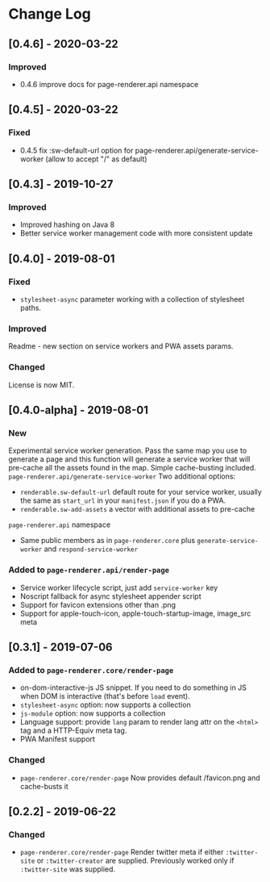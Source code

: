 # Change Log

## [0.4.6] - 2020-03-22
### Improved
- 0.4.6 improve docs for page-renderer.api namespace

## [0.4.5] - 2020-03-22
### Fixed
- 0.4.5 fix :sw-default-url option for page-renderer.api/generate-service-worker
  (allow to accept "/" as default)

## [0.4.3] - 2019-10-27
### Improved
- Improved hashing on Java 8
- Better service worker management code with more consistent update


## [0.4.0] - 2019-08-01
### Fixed
- `stylesheet-async` parameter working with a collection of stylesheet paths.
### Improved
Readme - new section on service workers and PWA assets params.
### Changed
License is now MIT.

## [0.4.0-alpha] - 2019-08-01

### New
Experimental service worker generation. Pass the same map you use
to generate a page and this function will generate a service worker
that will pre-cache all the assets found in the map.
Simple cache-busting included.
`page-renderer.api/generate-service-worker`
Two additional options:
- `renderable.sw-default-url` default route for your service worker, usually
  the same as `start_url` in your `manifest.json` if you do a PWA.
- `renderable.sw-add-assets` a vector with additional assets to pre-cache

`page-renderer.api` namespace
- Same public members as in `page-renderer.core` plus `generate-service-worker` 
  and `respond-service-worker`

### Added to `page-renderer.api/render-page`
- Service worker lifecycle script, just add `service-worker` key
- Noscript fallback for async stylesheet appender script
- Support for favicon extensions other than .png
- Support for apple-touch-icon, apple-touch-startup-image, image_src meta



## [0.3.1] - 2019-07-06

### Added to `page-renderer.core/render-page`
- on-dom-interactive-js JS snippet. If you need to do something in JS
  when DOM is interactive (that's before `load` event).
- `stylesheet-async` option: now supports a collection
- `js-module` option: now supports a collection
- Language support: provide `lang` param to render lang attr on the
  `<html>` tag and a HTTP-Equiv meta tag.
- PWA Manifest support

### Changed
- `page-renderer.core/render-page`
  Now provides default /favicon.png and cache-busts it



## [0.2.2] - 2019-06-22
### Changed
- `page-renderer.core/render-page`
  Render twitter meta if either `:twitter-site` or `:twitter-creator` are supplied.
  Previously worked only if `:twitter-site` was supplied.
